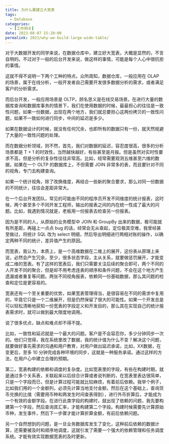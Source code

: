 ```yaml
---
title: 为什么要建立大宽表
tags:
  - Database
categories:
  - [工作相关]
date: 2023-08-07 15:20:00
permalink: 2023/why-we-build-large-wide-table/
---
```


对于大数据开发的同学来说，在数据仓库中，建立好大宽表，大概是显然的，不言自明的。不过对于一般的后台开发来说，做这样的事情，可能是每个人心中很抗拒的事情。

这就不得不说明一下两个工种的特点。众所周知，数据仓库，一般应用在 OLAP 的场景，属于在线分析，一般开发者自己需要开发很多数据分析的需求，或者满足客户的分析需求。

<!--more-->

而后台开发，一般应用场景是 OLTP，顾名思义是在线交易场景。在进行大量的数据库查询和数据库事务的情景下，我们在使用数据的时候，最最担心的往往是一致性问题，如果一份数据，出现在两个地方，我们就总要担心这两份拷贝的一致性问题，如果不一致如何进行同步，中间的延迟是多少。

如果在数据设计的时候，就没有任何冗余，也即所有的数据只有一份，就天然规避了大量的一致性问题的处理。

而在数据分析领域，则不然，首先，我们对数据的延迟，容忍度很高，很多的分析场景都是 T + 1 的时效性，当然越快越好，有些甚至是月报。但是虽然对实时性要求不高，但是分析的复杂性往往非常高。比如，经常需要观测五维甚至六维的数据，如果在一个 OLTP 的数据库上，不但需要 JOIN 非常多的表，而且要针对不同的视角，专门去构建查询。

如果一个统计视角，除了改换维度，再结合一些新的聚合要求，那么对同一份数据的不同统计，往往会差距非常大。

在一个后台开发团队，常见的可能由不同的程序员开发不同维度的统计报表，这时候，两个甚至多个不同开发工程师，输出的报表之间的内在统一性成了最大的问题。比如，我遇到情况就是，老板用一份报表去检查另一份报表。

因为是不同的人，从原始的业务模型中 JOIN 和 GroupBy 出来的数据，极可能就有所差距，再碰上一点点 bug 的话，经常会无从查起，定位极其空难，我曾经甚至做过，将统计 SQL 改为 select 明细，然后导出明细进行两相对账的操作，以确定两种不同的统计，差异值产生的原因。

而宽表，我认为，本质上，是一个高维数据在二维上的展开，这份表从原理上来说，必然会产生冗余，至少，很多状态字段，主从关系，就要做惩罚展开，才能变成二维的宽表。有了这样的宽表后，我们只需要关注后续的聚合即可，两个不同的人开发不同的聚合，但是却不用考虑连表的顺序和条件问题，不会在这个地方产生遗漏或者重复等问题。两张不同视角报表，依赖同一份基础数据，那么其问题的检查和定位是更容易的。

宽表还有一个至关重要的优势，如果宽表管理得当，是很容易在不同的需求中复用的，毕竟它只是一个二维展开，但是仍然保留了很大的可能性。如果一个开发总是可以轻松清晰地获知一份宽表的字段定义和开发目的，那么其在实现自己的统计报表需求时，就可以做到最大限度地调用。

说了很多优点，缺点和难点却不得不提。

比如，一致性和延迟就是一个最大的问题。客户是不会容忍你，多少分钟同步一次的。他们只觉得，我在系统里改了数据，我的统计值为什么不变？解决这个问题，就要做好事先需求的沟通和用户教育，对用户做出延迟承诺，比如，XX数据，在变更后，至多 10 分钟完成各种环境的同步，这就是一种服务承诺。通过这样的方法，在用户心中建立合理的预期。

第二，宽表构建的依赖和调度的复杂度。比如宽表里的字段，有些在构建时期，就是通过多个关系表，关联起来以后综合计算或者说判断的，在宽表里表达很简单，只是一个字段而已，但是计算过程可能就比较麻烦，有着前后依赖。我举个例子，比如我们用的一个金额列，必须先计算当地支付金额，然后在这个基础上，查询货币兑换的比值（需要用币种和两发生时间查表得到），进行外币折算后，才能成为一个有效的金额字段。在进行此类字段的构建时，就出现了依赖的问题，我先要构建第一个字段，然后查询其汇率，才能构建第二个字段。构建时候需要先计算原始币种，发生事件，然后下一步骤才能计算折算金额，有前后依赖问题。

另一个自然想到的问题，是一旦业务数据库发生了变化，这种前后依赖的数据计算，还需要被及时和顺序地调度，这就引发了需要一个强大的依赖管理和任务调度系统。才能有效实现数据宽表的及时更新。

